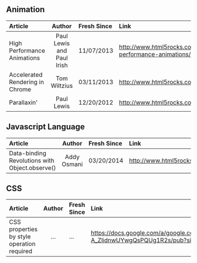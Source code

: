 ## Animation

| Article | Author  | Fresh Since | Link |
| :---------------- |:------------:| :-------| :--------------- | 
| High Performance Animations  | Paul Lewis and Paul Irish | 11/07/2013 | http://www.html5rocks.com/en/tutorials/speed/high-performance-animations/ |
| Accelerated Rendering in Chrome | Tom Wiltzius | 03/11/2013 | http://www.html5rocks.com/en/tutorials/speed/layers/
| Parallaxin' | Paul Lewis| 12/20/2012 | http://www.html5rocks.com/en/tutorials/speed/parallax/ |


## Javascript Language

| Article | Author  | Fresh Since | Link |
| :---------------- |:------------:| :-------| :--------------- | 
| Data-binding Revolutions with Object.observe() | Addy Osmani | 03/20/2014 | http://www.html5rocks.com/en/tutorials/es7/observe/


## CSS 
| Article  | Author  | Fresh Since | Link |
| :---------------- |:----------:| :-------| :--------------- | 
| CSS properties by style operation required| … | … | https://docs.google.com/a/google.com/spreadsheets/d/1Hvi0nu2wG3oQ51XRHtMv-A_ZlidnwUYwgQsPQUg1R2s/pub?single=true&gid=0&output=html

